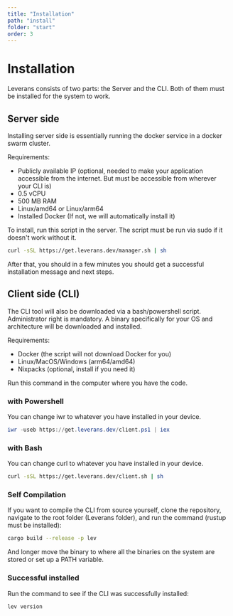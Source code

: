 ```yaml
---
title: "Installation"
path: "install"
folder: "start"
order: 3
---
```


# Installation

Leverans consists of two parts: the Server and the CLI. Both of them must be installed for the system to work.

## Server side

Installing server side is essentially running the docker service in a docker swarm cluster.

Requirements:

- Publicly available IP (optional, needed to make your application accessible from the internet. But must be accessible from wherever your CLI is)
- 0.5 vCPU
- 500 MB RAM
- Linux/amd64 or Linux/arm64
- Installed Docker (If not, we will automatically install it)

To install, run this script in the server. The script must be run via sudo if it doesn't work without it.

```bash
curl -sSL https://get.leverans.dev/manager.sh | sh
```

After that, you should in a few minutes you should get a successful installation message and next steps.

## Client side (CLI)

The CLI tool will also be downloaded via a bash/powershell script. Administrator right is mandatory. A binary specifically for your OS and architecture will be downloaded and installed.

Requirements:

- Docker (the script will not download Docker for you)
- Linux/MacOS/Windows (arm64/amd64)
- Nixpacks (optional, install if you need it)

Run this command in the computer where you have the code.

### with Powershell

You can change iwr to whatever you have installed in your device.

```powershell
iwr -useb https://get.leverans.dev/client.ps1 | iex
```

### with Bash

You can change curl to whatever you have installed in your device.

```bash
curl -sSL https://get.leverans.dev/client.sh | sh
```

### Self Compilation

If you want to compile the CLI from source yourself, clone the repository, navigate to the root folder (Leverans folder), and run the command (rustup must be installed):

```bash
cargo build --release -p lev
```

And longer move the binary to where all the binaries on the system are stored or set up a PATH variable.

### Successful installed

Run the command to see if the CLI was successfully installed:

```bash
lev version
```
